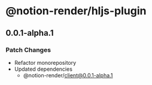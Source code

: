# @notion-render/hljs-plugin

## 0.0.1-alpha.1

### Patch Changes

- Refactor monorepository
- Updated dependencies
  - @notion-render/client@0.0.1-alpha.1
